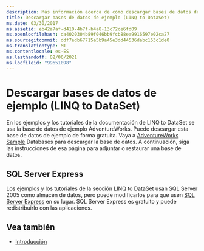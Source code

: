 ```yaml
---
description: Más información acerca de cómo descargar bases de datos de ejemplo (LINQ to DataSet)
title: Descargar bases de datos de ejemplo (LINQ to DataSet)
ms.date: 03/30/2017
ms.assetid: eb42a7af-d410-4b7f-b4a8-13c72ce6fd09
ms.openlocfilehash: da4020304b89f046bb9fcb88ea9916597e02ca27
ms.sourcegitcommit: ddf7edb67715a5b9a45e3dd44536dabc153c1de0
ms.translationtype: MT
ms.contentlocale: es-ES
ms.lasthandoff: 02/06/2021
ms.locfileid: "99651098"
---
```

# <a name="download-sample-databases-linq-to-dataset"></a>Descargar bases de datos de ejemplo (LINQ to DataSet)

En los ejemplos y los tutoriales de la documentación de LINQ to DataSet se usa la base de datos de ejemplo AdventureWorks. Puede descargar esta base de datos de ejemplo de forma gratuita. Vaya a [AdventureWorks Sample](https://github.com/Microsoft/sql-server-samples/releases/tag/adventureworks) Databases para descargar la base de datos. A continuación, siga las instrucciones de esa página para adjuntar o restaurar una base de datos.
  
## <a name="sql-server-express"></a>SQL Server Express

Los ejemplos y los tutoriales de la sección LINQ to DataSet usan SQL Server 2005 como almacén de datos, pero puede modificarlos para que usen [SQL Server Express](https://go.microsoft.com/fwlink/?linkid=866658) en su lugar. SQL Server Express es gratuito y puede redistribuirlo con las aplicaciones.
  
## <a name="see-also"></a>Vea también

- [Introducción](getting-started-linq-to-dataset.md)
